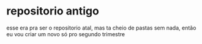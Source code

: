 # repositorio antigo
esse era pra ser o repositorio atal, mas ta cheio de pastas sem nada, então eu vou criar um novo só pro segundo trimestre

